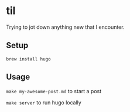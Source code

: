 # til

Trying to jot down anything new that I encounter.

## Setup

`brew install hugo`

## Usage

`make my-awesome-post.md` to start a post

`make server` to run hugo locally
